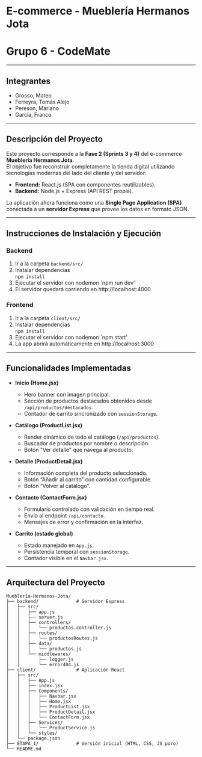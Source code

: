 # E-commerce - Mueblería Hermanos Jota  
# Grupo 6 - CodeMate  

---

## Integrantes
- Grosso, Mateo  
- Ferreyra, Tomás Alejo  
- Pereson, Mariano  
- García, Franco  

---

## Descripción del Proyecto
Este proyecto corresponde a la **Fase 2 (Sprints 3 y 4)** del e-commerce **Mueblería Hermanos Jota**.  
El objetivo fue reconstruir completamente la tienda digital utilizando tecnologías modernas del lado del cliente y del servidor:  
- **Frontend:** React.js (SPA con componentes reutilizables).  
- **Backend:** Node.js + Express (API REST propia).  

La aplicación ahora funciona como una **Single Page Application (SPA)** conectada a un **servidor Express** que provee los datos en formato JSON.  

---

## Instrucciones de Instalación y Ejecución

### Backend
1. Ir a la carpeta `backend/src/`  
2. Instalar dependencias  
   `npm install`
3. Ejecutar el servidor con nodemon
    `npm run dev'
4. El servidor quedará corriendo en http://localhost:4000

### Frontend
1. Ir a la carpeta `client/src/`  
2. Instalar dependencias  
   `npm install`
3. Ejecutar el servidor con nodemon
    `npm start'
4. La app abrirá automáticamente en http://localhost:3000

---

## Funcionalidades Implementadas
- **Inicio (Home.jsx)**  
  - Hero banner con imagen principal.  
  - Sección de productos destacados obtenidos desde `/api/productos/destacados`.  
  - Contador de carrito sincronizado con `sessionStorage`.  

- **Catálogo (ProductList.jsx)**  
  - Render dinámico de todo el catálogo (`/api/productos`).  
  - Buscador de productos por nombre o descripción.  
  - Botón "Ver detalle" que navega al producto.  

- **Detalle (ProductDetail.jsx)**  
  - Información completa del producto seleccionado.  
  - Botón “Añadir al carrito” con cantidad configurable.  
  - Botón “Volver al catálogo”.  

- **Contacto (ContactForm.jsx)**  
  - Formulario controlado con validación en tiempo real.  
  - Envío al endpoint `/api/contacto`.  
  - Mensajes de error y confirmación en la interfaz.  

- **Carrito (estado global)**  
  - Estado manejado en `App.js`.  
  - Persistencia temporal con `sessionStorage`.  
  - Contador visible en el `Navbar.jsx`.  

---

## Arquitectura del Proyecto

```plaintext
Mueblería-Hermanos-Jota/
├── backend/              # Servidor Express
│   ├── src/
│   │   ├── app.js
│   │   ├── server.js
│   │   ├── controllers/
│   │   │   └── productos.controller.js
│   │   ├── routes/
│   │   │   └── productosRoutes.js
│   │   ├── data/
│   │   │   └── productos.js
│   │   └── middlewares/
│   │       ├── logger.js
│   │       └── error404.js
├── client/               # Aplicación React
│   ├── src/
│   │   ├── App.js
│   │   ├── index.jsx
│   │   ├── Components/
│   │   │   ├── Navbar.jsx
│   │   │   ├── Home.jsx
│   │   │   ├── ProductList.jsx
│   │   │   ├── ProductDetail.jsx
│   │   │   └── ContactForm.jsx
│   │   ├── Services/
│   │   │   └── ProductService.js
│   │   └── styles/
│   └── package.json
├── ETAPA_1/              # Versión inicial (HTML, CSS, JS puro)
└── README.md
